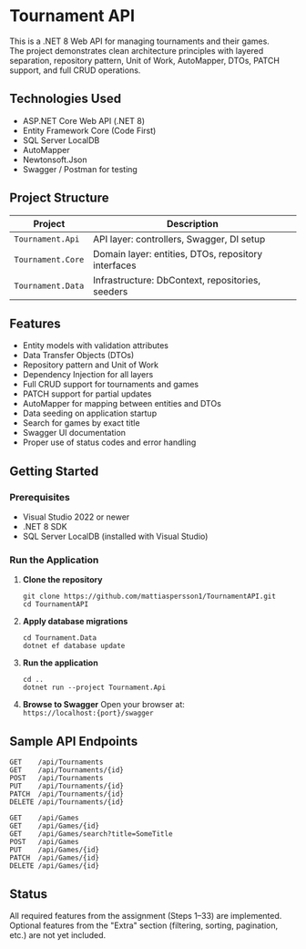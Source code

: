 # Tournament API

This is a .NET 8 Web API for managing tournaments and their games.  
The project demonstrates clean architecture principles with layered separation, repository pattern, Unit of Work, AutoMapper, DTOs, PATCH support, and full CRUD operations.

## Technologies Used

- ASP.NET Core Web API (.NET 8)
- Entity Framework Core (Code First)
- SQL Server LocalDB
- AutoMapper
- Newtonsoft.Json
- Swagger / Postman for testing

## Project Structure

| Project             | Description                                      |
|---------------------|--------------------------------------------------|
| `Tournament.Api`    | API layer: controllers, Swagger, DI setup        |
| `Tournament.Core`   | Domain layer: entities, DTOs, repository interfaces |
| `Tournament.Data`   | Infrastructure: DbContext, repositories, seeders |

## Features

- Entity models with validation attributes
- Data Transfer Objects (DTOs)
- Repository pattern and Unit of Work
- Dependency Injection for all layers
- Full CRUD support for tournaments and games
- PATCH support for partial updates
- AutoMapper for mapping between entities and DTOs
- Data seeding on application startup
- Search for games by exact title
- Swagger UI documentation
- Proper use of status codes and error handling

## Getting Started

### Prerequisites

- Visual Studio 2022 or newer
- .NET 8 SDK
- SQL Server LocalDB (installed with Visual Studio)

### Run the Application

1. **Clone the repository**
   ```
   git clone https://github.com/mattiaspersson1/TournamentAPI.git
   cd TournamentAPI
   ```

2. **Apply database migrations**
   ```
   cd Tournament.Data
   dotnet ef database update
   ```

3. **Run the application**
   ```
   cd ..
   dotnet run --project Tournament.Api
   ```

4. **Browse to Swagger**
   Open your browser at:  
   `https://localhost:{port}/swagger`

## Sample API Endpoints

```
GET    /api/Tournaments
GET    /api/Tournaments/{id}
POST   /api/Tournaments
PUT    /api/Tournaments/{id}
PATCH  /api/Tournaments/{id}
DELETE /api/Tournaments/{id}

GET    /api/Games
GET    /api/Games/{id}
GET    /api/Games/search?title=SomeTitle
POST   /api/Games
PUT    /api/Games/{id}
PATCH  /api/Games/{id}
DELETE /api/Games/{id}
```

## Status

All required features from the assignment (Steps 1–33) are implemented.  
Optional features from the "Extra" section (filtering, sorting, pagination, etc.) are not yet included.